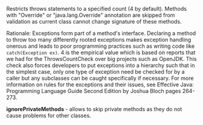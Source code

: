 Restricts throws statements to a specified count (4 by default). Methods
with \"Override\" or \"java.lang.Override\" annotation are skipped from
validation as current class cannot change signature of these methods.

Rationale: Exceptions form part of a method\'s interface. Declaring a
method to throw too many differently rooted exceptions makes exception
handling onerous and leads to poor programming practices such as writing
code like `catch(Exception ex)`. 4 is the empirical value which is based
on reports that we had for the ThrowsCountCheck over big projects such
as OpenJDK. This check also forces developers to put exceptions into a
hierarchy such that in the simplest case, only one type of exception
need be checked for by a caller but any subclasses can be caught
specifically if necessary. For more information on rules for the
exceptions and their issues, see Effective Java: Programming Language
Guide Second Edition by Joshua Bloch pages 264-273.

**ignorePrivateMethods** - allows to skip private methods as they do not
cause problems for other classes.
